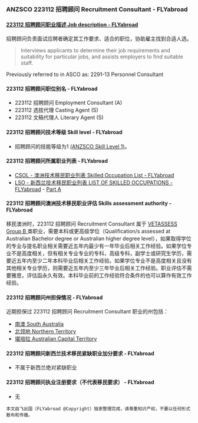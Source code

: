 ### ANZSCO 223112 招聘顾问 Recruitment Consultant - FLYabroad ###

####  [223112 招聘顾问职业描述 Job description - FLYabroad](http://www.flyabroadvisa.com/anzsco/2231.html#223112)

招聘顾问负责面试应聘者确定其工作要求、适合的职位，协助雇主找到合适人选。 

> Interviews applicants to determine their job requirements and suitability for particular jobs, and assists employers to find suitable staff.

Previously referred to in ASCO as:
2291-13 Personnel Consultant

#### 223112 招聘顾问职位别名 - FLYabroad
 
- 223112 招聘顾问 Employment Consultant (A)
- 223112 选拔代理 Casting Agent (S)
- 223112 文稿代理人 Literary Agent (S)

#### 223112 招聘顾问技术等级 Skill level - FLYabroad

- 招聘顾问的技能等级为1 [(ANZSCO Skill Level 1)](http://www.flyabroadvisa.com/anzsco/)。

#### 223112 招聘顾问所属职业列表 - FLYabroad

- [CSOL - 澳洲技术移民职业列表 Skilled Occupation List - FLYabroad](http://www.flyabroadvisa.com/sol/)
- [LSO - 新西兰技术移民职业列表 LIST OF SKILLED OCCUPATIONS - FLYabroad](http://nz.flyabroadvisa.com/lso/) - [Part A](parta)

#### 223112 招聘顾问澳洲技术移民职业评估 Skills assessment authority - FLYabroad

移民澳洲时，223112 招聘顾问 Recruitment Consultant 属于 [VETASSESS Group B ](http://www.flyabroadvisa.com/ass/vetassess.html)类职业，需要本科或更高级学位（Qualification/s assessed at Australian Bachelor degree or Australian higher degree level），如果取得学位的专业与提名职业相关需要近五年内最少有一年毕业后相关工作经验。如果学位专业不是高度相关，但有相关专业专业的专科，高级专科，副学士或研究生学历，需要近五年内至少二年本科毕业后相关工作经验。如果学位专业不是高度相关且没有其他相关专业学历，则需要近五年内至少三年毕业后相关工作经验。职业评估不需要雅思，评估函永久有效。本科毕业前的工作经验符合条件的也可以算作有效工作经验。

#### 223112 招聘顾问州担保情况 - FLYabroad

近期担保过 223112 招聘顾问 Recruitment Consultant 职业的州包括：

- [南澳 South Australia](http://www.flyabroadvisa.com/zdb/sa.html)
- [北领地 Northern Territory](http://www.flyabroadvisa.com/zdb/nt.html)
- [堪培拉 Australian Capital Territory](http://www.flyabroadvisa.com/zdb/act.html)

#### 223112 招聘顾问新西兰技术移民紧缺职业加分要求 - FLYabroad

- 不属于新西兰绝对紧缺职业

#### 223112 招聘顾问执业注册要求（不代表移民要求） - FLYabroad

- 无

`本文由飞出国（FLYabroad @Copyright）独家整理完成，请尊重知识产权，不要以任何形式散布和传播。`